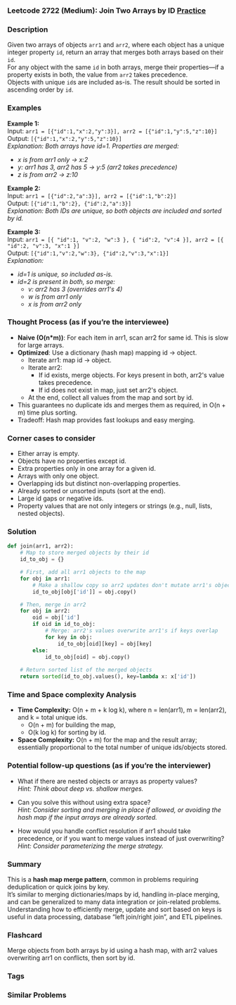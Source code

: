 ### Leetcode 2722 (Medium): Join Two Arrays by ID [Practice](https://leetcode.com/problems/join-two-arrays-by-id)

### Description  
Given two arrays of objects `arr1` and `arr2`, where each object has a unique integer property `id`, return an array that merges both arrays based on their `id`.  
For any object with the same `id` in both arrays, merge their properties—if a property exists in both, the value from `arr2` takes precedence.  
Objects with unique `id`s are included as-is. The result should be sorted in ascending order by `id`.

### Examples  

**Example 1:**  
Input: `arr1 = [{"id":1,"x":2,"y":3}], arr2 = [{"id":1,"y":5,"z":10}]`  
Output: `[{"id":1,"x":2,"y":5,"z":10}]`  
*Explanation: Both arrays have id=1. Properties are merged:*
- *x is from arr1 only → x:2*
- *y: arr1 has 3, arr2 has 5 → y:5 (arr2 takes precedence)*
- *z is from arr2 → z:10*

**Example 2:**  
Input: `arr1 = [{"id":2,"a":3}], arr2 = [{"id":1,"b":2}]`  
Output: `[{"id":1,"b":2}, {"id":2,"a":3}]`  
*Explanation: Both IDs are unique, so both objects are included and sorted by id.*

**Example 3:**  
Input: `arr1 = [{ "id":1, "v":2, "w":3 }, { "id":2, "v":4 }], arr2 = [{ "id":2, "v":3, "x":1 }]`  
Output: `[{"id":1,"v":2,"w":3}, {"id":2,"v":3,"x":1}]`  
*Explanation:*
- *id=1 is unique, so included as-is.*
- *id=2 is present in both, so merge:*
  - *v: arr2 has 3 (overrides arr1's 4)*
  - *w is from arr1 only*
  - *x is from arr2 only*

### Thought Process (as if you’re the interviewee)  
- **Naive (O(n\*m))**: For each item in arr1, scan arr2 for same id. This is slow for large arrays.
- **Optimized**: Use a dictionary (hash map) mapping id → object.
    - Iterate arr1: map id → object.
    - Iterate arr2:
        - If id exists, merge objects. For keys present in both, arr2's value takes precedence.
        - If id does not exist in map, just set arr2's object.
    - At the end, collect all values from the map and sort by id.
- This guarantees no duplicate ids and merges them as required, in O(n + m) time plus sorting.
- Tradeoff: Hash map provides fast lookups and easy merging.

### Corner cases to consider  
- Either array is empty.
- Objects have no properties except id.
- Extra properties only in one array for a given id.
- Arrays with only one object.
- Overlapping ids but distinct non-overlapping properties.
- Already sorted or unsorted inputs (sort at the end).
- Large id gaps or negative ids.
- Property values that are not only integers or strings (e.g., null, lists, nested objects).

### Solution

```python
def join(arr1, arr2):
    # Map to store merged objects by their id
    id_to_obj = {}

    # First, add all arr1 objects to the map
    for obj in arr1:
        # Make a shallow copy so arr2 updates don't mutate arr1's objects
        id_to_obj[obj['id']] = obj.copy()

    # Then, merge in arr2
    for obj in arr2:
        oid = obj['id']
        if oid in id_to_obj:
            # Merge: arr2's values overwrite arr1's if keys overlap
            for key in obj:
                id_to_obj[oid][key] = obj[key]
        else:
            id_to_obj[oid] = obj.copy()
    
    # Return sorted list of the merged objects
    return sorted(id_to_obj.values(), key=lambda x: x['id'])
```

### Time and Space complexity Analysis  

- **Time Complexity:** O(n + m + k log k), where n = len(arr1), m = len(arr2), and k = total unique ids. 
  - O(n + m) for building the map,
  - O(k log k) for sorting by id.
- **Space Complexity:** O(n + m) for the map and the result array; essentially proportional to the total number of unique ids/objects stored.

### Potential follow-up questions (as if you’re the interviewer)  

- What if there are nested objects or arrays as property values?  
  *Hint: Think about deep vs. shallow merges.*

- Can you solve this without using extra space?  
  *Hint: Consider sorting and merging in place if allowed, or avoiding the hash map if the input arrays are already sorted.*

- How would you handle conflict resolution if arr1 should take precedence, or if you want to merge values instead of just overwriting?  
  *Hint: Consider parameterizing the merge strategy.*

### Summary
This is a **hash map merge pattern**, common in problems requiring deduplication or quick joins by key.  
It’s similar to merging dictionaries/maps by id, handling in-place merging, and can be generalized to many data integration or join-related problems.  
Understanding how to efficiently merge, update and sort based on keys is useful in data processing, database “left join/right join”, and ETL pipelines.


### Flashcard
Merge objects from both arrays by id using a hash map, with arr2 values overwriting arr1 on conflicts, then sort by id.

### Tags

### Similar Problems
